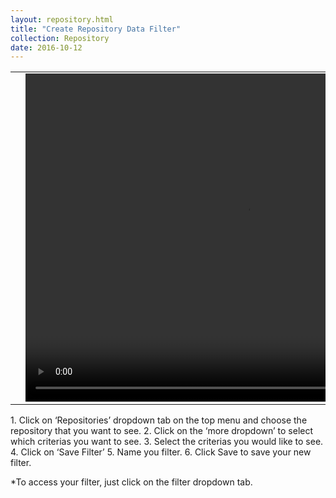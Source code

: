 ```yaml
---
layout: repository.html
title: "Create Repository Data Filter"
collection: Repository
date: 2016-10-12
---
```

<table>
<tr>
<td width="50px"></td>
<td width="700px">
<video width="700" height="525" controls>
	<source src="/assets/video/Creating_Repo_Data_Filter.mp4" type="video/mp4">
	Your browser does not support the video tag.
</video>
</td>
<td width="50px"></td>
</tr>
</table>
1.	Click on ‘Repositories’ dropdown tab on the top menu and choose the repository that you want to see.
2.	Click on the ‘more dropdown’ to select which criterias you want to see.
3.	Select the criterias you would like to see.
4.	Click on ‘Save Filter’
5.  Name you filter.
6.  Click Save to save your new filter.

*To access your filter, just click on the filter dropdown tab.
